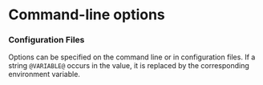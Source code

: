 <a name="command-line_options"></a>
# Command-line options
<a name="configuration_files"></a>
### Configuration Files

Options can be specified on the command line or in configuration files. If a
string `@VARIABLE@` occurs in the value, it is replaced by the corresponding
environment variable.
